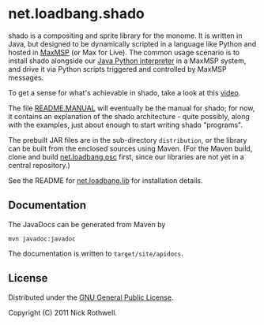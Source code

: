 # net.loadbang.shado

shado is a compositing and sprite library for the monome. It is
written in Java, but designed to be dynamically scripted in a language
like Python and hosted in [MaxMSP][max] (or Max for Live). The common
usage scenario is to install shado alongside our [Java Python
interpreter][jython] in a MaxMSP system, and drive it via Python scripts
triggered and controlled by MaxMSP messages.

To get a sense for what's achievable in shado, take a look at this
[video][vimeo].

The file [README.MANUAL][manual] will eventually be the manual for
shado; for now, it contains an explanation of the shado architecture -
quite possibly, along with the examples, just about enough to start
writing shado "programs".

The prebuilt JAR files are in the sub-directory `distribution`, or the
library can be built from the enclosed sources using Maven. (For the
Maven build, clone and build [net.loadbang.osc][osc] first, since our
libraries are not yet in a central repository.)

See the README for [net.loadbang.lib][lib] for installation details.

## Documentation

The JavaDocs can be generated from Maven by

	mvn javadoc:javadoc

The documentation is written to `target/site/apidocs`.

## License

Distributed under the [GNU General Public License][gpl].

Copyright (C) 2011 Nick Rothwell.

[vimeo]: http://vimeo.com/1338613
[max]: http://cycling74.com/products/max/
[jython]: https://github.com/cassiel/net.loadbang.jython
[lib]: https://github.com/cassiel/net.loadbang.lib
[manual]: https://github.com/cassiel/net.loadbang.shado/blob/master/README.MANUAL.md
[osc]: https://github.com/cassiel/net.loadbang.osc
[gpl]: http://www.gnu.org/copyleft/gpl.html
